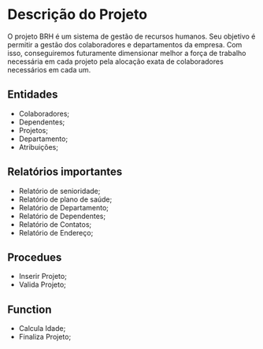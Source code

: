  # Descrição do Projeto 
  O projeto  BRH é um sistema de gestão de recursos humanos. Seu objetivo é permitir a gestão dos colaboradores e departamentos da empresa. Com isso, conseguiremos futuramente dimensionar melhor a força de trabalho necessária em cada projeto pela alocação exata de colaboradores necessários em cada um.
  
## Entidades 
* Colaboradores;
* Dependentes;
* Projetos;
* Departamento;
* Atribuições;

## Relatórios importantes 
* Relatório de senioridade;
* Relatório de plano de saúde;
* Relatório de Departamento;
* Relatório de Dependentes;
* Relatório de Contatos;
* Relatório de Endereço;

## Procedues 
* Inserir Projeto;
* Valida Projeto;

## Function 
* Calcula Idade;
* Finaliza Projeto;

